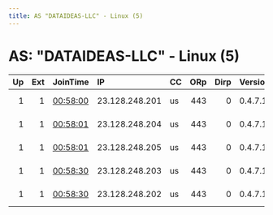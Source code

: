 ```yaml
---
title: AS "DATAIDEAS-LLC" - Linux (5)
---
```


# AS: "DATAIDEAS-LLC" - Linux (5)

|   Up |   Ext | JoinTime                                                                                              | IP             | CC   |   ORp |   Dirp | Version   | Contact                 | Nickname   |   eFamMembers |
|-----:|------:|:------------------------------------------------------------------------------------------------------|:---------------|:-----|------:|-------:|:----------|:------------------------|:-----------|--------------:|
|    1 |     1 | [00:58:00](https://nusenu.github.io/OrNetStats/w/relay/33C893742CB16E667E930585554BFF16BE0F7879.html) | 23.128.248.201 | us   |   443 |      0 | 0.4.7.10  | ContactInfo email:abuse | DataIdeas  |            21 |
|    1 |     1 | [00:58:01](https://nusenu.github.io/OrNetStats/w/relay/870AA15EBBA53970A0E9F4D47B10C86A5335A096.html) | 23.128.248.204 | us   |   443 |      0 | 0.4.7.10  | ContactInfo email:abuse | DataIdeas  |            21 |
|    1 |     1 | [00:58:01](https://nusenu.github.io/OrNetStats/w/relay/B66B1AD9BABDD074EECE0EF7AEB4389FC00EB5E5.html) | 23.128.248.205 | us   |   443 |      0 | 0.4.7.10  | ContactInfo email:abuse | DataIdeas  |            21 |
|    1 |     1 | [00:58:30](https://nusenu.github.io/OrNetStats/w/relay/7D4E356D9B80F4519E499F8F1F22A9FD1958A44B.html) | 23.128.248.203 | us   |   443 |      0 | 0.4.7.10  | ContactInfo email:abuse | DataIdeas  |            21 |
|    1 |     1 | [00:58:30](https://nusenu.github.io/OrNetStats/w/relay/F70E950558CF45007029D927000C4EC59CF3F403.html) | 23.128.248.202 | us   |   443 |      0 | 0.4.7.10  | ContactInfo email:abuse | DataIdeas  |            21 |
